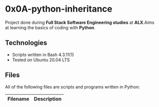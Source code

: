 # 0x0A-python-inheritance
Project done during **Full Stack Software Engineering studies** at **ALX**.Aims at learning the basics of coding with **Python**.
## Technologies
* Scripts written in Bash 4.3.11(1)
* Tested on Ubuntu 20.04 LTS

## Files
All of the following files are scripts and programs written in Python:

| Filename | Description |
| -------- | ----------- |